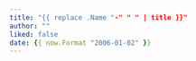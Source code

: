 ```yaml
---
title: "{{ replace .Name "-" " " | title }}"
author: ""
liked: false
date: {{ now.Format "2006-01-02" }}
---
```

